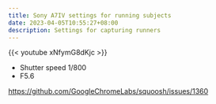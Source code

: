 ```yaml
---
title: Sony A7IV settings for running subjects
date: 2023-04-05T10:55:27+08:00
description: Settings for capturing runners
---
```


{{< youtube xNfymG8dKjc >}}

* Shutter speed 1/800
* F5.6

https://github.com/GoogleChromeLabs/squoosh/issues/1360
